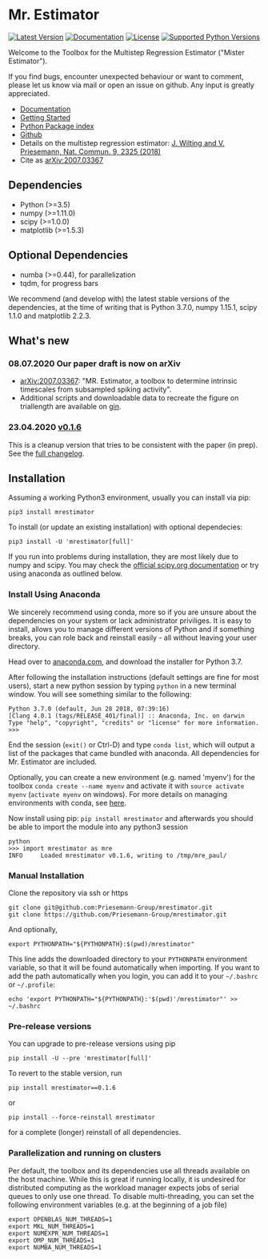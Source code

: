 # Mr. Estimator

[![Latest Version](https://img.shields.io/pypi/v/mrestimator.svg)](https://pypi.python.org/pypi/mrestimator/)
[![Documentation](https://readthedocs.org/projects/mrestimator/badge/?version=latest&style=flat)](https://mrestimator.readthedocs.io/en/latest/)
[![License](https://img.shields.io/pypi/l/mrestimator.svg)](https://opensource.org/licenses/BSD-3-Clause)
[![Supported Python Versions](https://img.shields.io/pypi/pyversions/mrestimator.svg)](https://pypi.python.org/pypi/mrestimator/)

Welcome to the Toolbox for the Multistep Regression Estimator ("Mister Estimator").

If you find bugs, encounter unexpected behaviour or want to comment, please let us know via mail or open an issue on github. Any input is greatly appreciated.

- [Documentation](https://mrestimator.readthedocs.io/en/latest/)
- [Getting Started](https://mrestimator.readthedocs.io/en/latest/doc/gettingstarted.html)
- [Python Package index](https://pypi.org/project/mrestimator)
- [Github](https://github.com/Priesemann-Group/mrestimator)
- Details on the multistep regression estimator: [J. Wilting and V. Priesemann, Nat. Commun. 9, 2325 (2018)](https://doi.org/10.1038/s41467-018-04725-4)
- Cite as [arXiv:2007.03367](https://arxiv.org/abs/2007.03367)


## Dependencies
- Python (>=3.5)
- numpy (>=1.11.0)
- scipy (>=1.0.0)
- matplotlib (>=1.5.3)

## Optional Dependencies
- numba (>=0.44), for parallelization
- tqdm, for progress bars

We recommend (and develop with) the latest stable versions of the dependencies, at the time of writing that is
Python 3.7.0, numpy 1.15.1, scipy 1.1.0 and matplotlib 2.2.3.


## What's new

### 08.07.2020 Our paper draft is now on arXiv
* [arXiv:2007.03367](https://arxiv.org/abs/2007.03367): "MR. Estimator, a toolbox to determine intrinsic timescales from subsampled spiking activity".
* Additional scripts and downloadable data to recreate the figure on triallength are available on [gin](https://gin.g-node.org/pspitzner/mrestimator_triallength/src/master).

### 23.04.2020 [v0.1.6](https://pypi.org/project/mrestimator/0.1.6)

This is a cleanup version that tries to be consistent with the paper (in prep). See the [full changelog](https://mrestimator.readthedocs.io/en/latest/doc/changelog.html).


## Installation
Assuming a working Python3 environment, usually you can install via pip:

```
pip3 install mrestimator
```

To install (or update an existing installation) with optional dependecies:

```
pip3 install -U 'mrestimator[full]'
```

If you run into problems during installation, they are most likely due to numpy and scipy.
You may check the [official scipy.org documentation](https://scipy.org/install.html) or try using anaconda as outlined below.

### Install Using Anaconda

We sincerely recommend using conda, more so if you are unsure about the dependencies on your system or lack administrator priviliges. It is easy to install, allows you to manage different versions of Python and if something breaks, you can role back and reinstall easily - all without leaving your user directory.

Head over to [anaconda.com](https://www.anaconda.com/download/), and download the installer for Python 3.7.

After following the installation instructions (default settings are fine for most users),
start a new python session by typing ```python``` in a new terminal window.
You will see something similar to the following:

```
Python 3.7.0 (default, Jun 28 2018, 07:39:16)
[Clang 4.0.1 (tags/RELEASE_401/final)] :: Anaconda, Inc. on darwin
Type "help", "copyright", "credits" or "license" for more information.
>>>
```

End the session (```exit()``` or Ctrl-D) and type ```conda list```, which will output a list of the packages that came bundled with anaconda.
All dependencies for Mr. Estimator are included.

Optionally, you can create a new environment (e.g. named 'myenv') for the toolbox ```conda create --name myenv```
and activate it with ``source activate myenv`` (``activate myenv`` on windows).
For more details on managing environments with conda, see [here](https://conda.io/docs/user-guide/tasks/manage-environments.html).

Now install using pip: ```pip install mrestimator``` and afterwards you should be able to import the module into any python3 session

```
python
>>> import mrestimator as mre
INFO     Loaded mrestimator v0.1.6, writing to /tmp/mre_paul/
```

### Manual Installation

Clone the repository via ssh or https

```
git clone git@github.com:Priesemann-Group/mrestimator.git
git clone https://github.com/Priesemann-Group/mrestimator.git
```

And optionally,

```
export PYTHONPATH="${PYTHONPATH}:$(pwd)/mrestimator"
```

This line adds the downloaded directory to your `PYTHONPATH` environment
variable, so that it will be found automatically when importing. If you want to add the path
automatically when you login, you can add it to your `~/.bashrc` or `~/.profile`:

```
echo 'export PYTHONPATH="${PYTHONPATH}:'$(pwd)'/mrestimator"' >> ~/.bashrc
```

### Pre-release versions

You can upgrade to pre-release versions using pip

```
pip install -U --pre 'mrestimator[full]'
```

To revert to the stable version, run

```
pip install mrestimator==0.1.6
```

or

```
pip install --force-reinstall mrestimator
```

for a complete (longer) reinstall of all dependencies.

### Parallelization and running on clusters

Per default, the toolbox and its dependencies use all threads available on the host machine.
While this is great if running locally, it is undesired for distributed computing as the workload manager expects jobs of serial queues to only use one thread.
To disable multi-threading, you can set the following environment variables (e.g. at the beginning of a job file)

```
export OPENBLAS_NUM_THREADS=1
export MKL_NUM_THREADS=1
export NUMEXPR_NUM_THREADS=1
export OMP_NUM_THREADS=1
export NUMBA_NUM_THREADS=1
```

